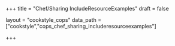 +++
title = "Chef/Sharing IncludeResourceExamples"
draft = false

layout = "cookstyle_cops"
data_path = ["cookstyle","cops_chef_sharing_includeresourceexamples"]

+++

<!-- The content of this page is automatically generated from the
cops_chef_sharing_includeresourceexamples.yml file in github.com/chef/cookstyle/blob/master/docs-chef-io/data/cookstyle/. -->
